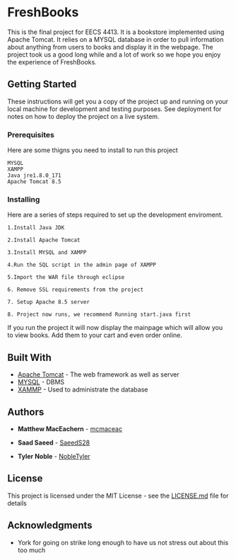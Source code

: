 # FreshBooks

This is the final project for EECS 4413. It is a bookstore implemented using Apache Tomcat. It relies on a MYSQL database in order to pull information about anything from users to books and display it in the webpage. 
The project took us a good long while and a lot of work so we hope you enjoy the experience of FreshBooks.


## Getting Started

These instructions will get you a copy of the project up and running on your local machine for development and testing purposes. See deployment for notes on how to deploy the project on a live system.

### Prerequisites

Here are some thigns you need to install  to run this project

```
MYSQL
XAMPP
Java jre1.8.0_171
Apache Tomcat 8.5
```

### Installing

Here are a series of steps required to set up the development enviroment.

```
1.Install Java JDK

2.Install Apache Tomcat

3.Install MYSQL and XAMPP

4.Run the SQL script in the admin page of XAMPP

5.Import the WAR file through eclipse

6. Remove SSL requirements from the project

7. Setup Apache 8.5 server

8. Project now runs, we recommend Running start.java first
```

If you run the project it will now display the mainpage which will allow you to view books.
Add them to your cart and even order online.





## Built With

* [Apache Tomcat](http://tomcat.apache.org/) - The web framework as well as server
* [MYSQL](https://maven.apache.org/) - DBMS
* [XAMMP](https://rometools.github.io/rome/) - Used to administrate the database



## Authors

* **Matthew MacEachern**  - [mcmaceac](https://github.com/mcmaceac)

* **Saad Saeed**  - [SaeedS28](https://github.com/SaeedS28)

* **Tyler Noble**  - [NobleTyler](https://github.com/NobleTyler)



## License

This project is licensed under the MIT License - see the [LICENSE.md](LICENSE.md) file for details

## Acknowledgments

* York for going on strike long enough to have us not stress out about this too much
